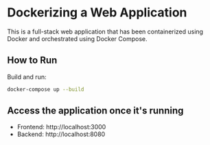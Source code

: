 # Dockerizing a Web Application

This is a full-stack web application that has been containerized using Docker and orchestrated using Docker Compose.

## How to Run

Build and run:
```bash
docker-compose up --build
```

## Access the application once it's running
- Frontend: http://localhost:3000
- Backend: http://localhost:8080

